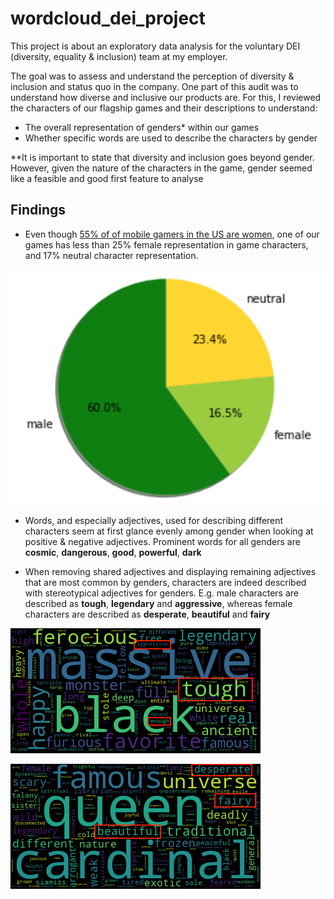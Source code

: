# wordcloud_dei_project

This project is about an exploratory data analysis for the voluntary DEI (diversity, equality & inclusion) team at my employer.

The goal was to assess and understand the perception of diversity & inclusion and status quo in the company. One part of this audit was to understand how diverse and inclusive our products are. For this, I reviewed the characters of our flagship games and their descriptions to understand:

* The overall representation of genders* within our games
* Whether specific words are used to describe the characters by gender

**It is important to state that diversity and inclusion goes beyond gender. However, given the nature of the characters in the game, gender seemed like a feasible and good first feature to analyse

## Findings

* Even though [55% of of mobile gamers in the US are women](https://www.statista.com/statistics/1243409/us-mobile-gaming-users-gender/), one of our games has less than 25% female representation in game characters, and 17% neutral character representation. 

![props](https://github.com/alice203/wordcloud_dei_project/blob/main/plots/props.png?raw=true)

* Words, and especially adjectives, used for describing different characters seem at first glance evenly among gender when looking at positive & negative adjectives. Prominent words for all genders are **cosmic**, **dangerous**, **good**, **powerful**, **dark**

* When removing shared adjectives and displaying remaining adjectives that are most common by genders, characters are indeed described with stereotypical adjectives for genders. E.g. male characters are described as **tough**, **legendary** and **aggressive**, whereas female characters are described as **desperate**, **beautiful** and **fairy**

![male](https://github.com/alice203/wordcloud_dei_project/blob/main/plots/wc4_mark.png?raw=true)

![female](https://github.com/alice203/wordcloud_dei_project/blob/main/plots/wc5_mark.png?raw=true)
